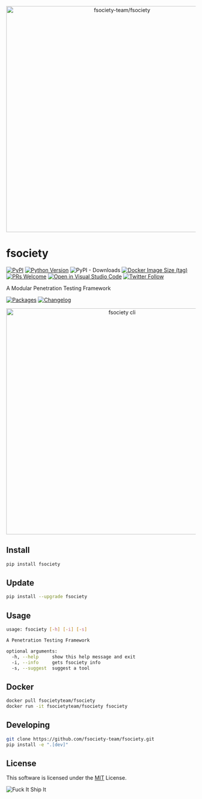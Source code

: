 <p align="center">
  <img src="https://raw.githubusercontent.com/fsociety-team/fsociety/main/images/fsociety.png" width="600px" alt="fsociety-team/fsociety" />
</p>

# fsociety

[![PyPI](https://img.shields.io/pypi/v/fsociety?color=orange&logo=pypi&logoColor=orange&style=flat-square)](https://pypi.org/project/fsociety/)
[![Python Version](https://img.shields.io/badge/python-3.7%2B-blue?logo=python&style=flat-square)](https://www.python.org/downloads/)
![PyPI - Downloads](https://img.shields.io/pypi/dm/fsociety?style=flat-square)
[![Docker Image Size (tag)](https://img.shields.io/docker/image-size/fsocietyteam/fsociety/latest?style=flat-square)](https://hub.docker.com/r/fsocietyteam/fsociety)
[![PRs Welcome](https://img.shields.io/badge/PRs-welcome-organge.svg?logo=git&logoColor=organge&style=flat-square)](http://makeapullrequest.com)
[![Open in Visual Studio Code](https://img.shields.io/badge/VSCode-Open-0098FF?style=flat-square)](https://open.vscode.dev/fsociety-team/fsociety)
[![Twitter Follow](https://img.shields.io/twitter/follow/fsociety_team?color=blue&style=flat-square)](https://twitter.com/fsociety_team)

A Modular Penetration Testing Framework

[![Packages](https://img.shields.io/badge/PACKAGES.md-red?style=flat-square)](https://github.com/fsociety-team/fsociety/blob/main/PACKAGES.md)
[![Changelog](https://img.shields.io/badge/CHANGELOG.md-red?style=flat-square)](https://github.com/fsociety-team/fsociety/blob/main/CHANGELOG.md)

<p align="center">
  <img src="https://raw.githubusercontent.com/fsociety-team/fsociety/main/images/cli.png" width="600px" alt="fsociety cli" />
</p>

## Install

```bash
pip install fsociety
```

## Update

```bash
pip install --upgrade fsociety
```

## Usage

```bash
usage: fsociety [-h] [-i] [-s]

A Penetration Testing Framework

optional arguments:
  -h, --help     show this help message and exit
  -i, --info     gets fsociety info
  -s, --suggest  suggest a tool
```

## Docker

```bash
docker pull fsocietyteam/fsociety
docker run -it fsocietyteam/fsociety fsociety
```

## Developing

```bash
git clone https://github.com/fsociety-team/fsociety.git
pip install -e ".[dev]"
```

## License

This software is licensed under the [MIT](https://github.com/fsociety-team/fsociety/blob/main/LICENSE) License.

![Fuck It Ship It](https://img.shields.io/badge/fuck%20it-ship%20it-blue?style=flat-square)
